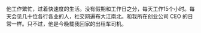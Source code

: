 他工作繁忙，过着快速度的生活。没有假期和工作日之分，每天工作15个小时。每天会见几十位各行各业的人，社交网遍布大江南北。和我所在创业公司 CEO 的日常一样。只不过，他是今晚载我回家的出租车司机。 ​​​
